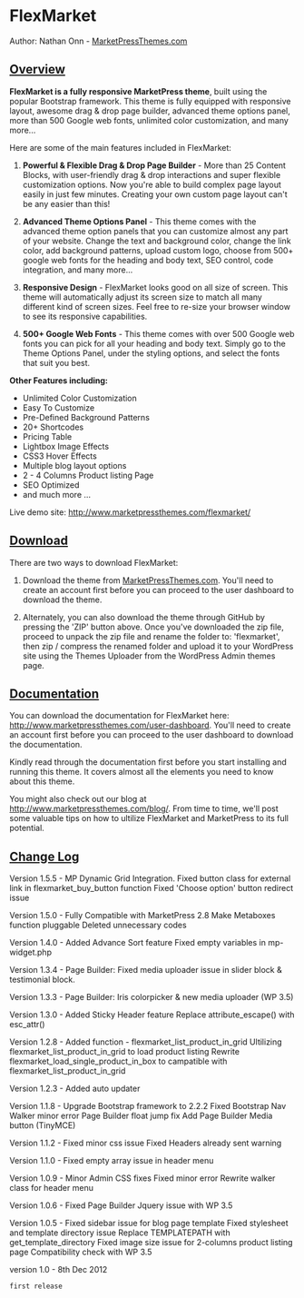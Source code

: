 FlexMarket
==========

Author: Nathan Onn - <a href="http://www.marketpressthemes.com">MarketPressThemes.com</a>

<h2><u>Overview</u></h2>

<b>FlexMarket is a fully responsive MarketPress theme</b>, built using the popular Bootstrap framework. This theme is fully equipped with responsive layout, awesome drag & drop page builder, advanced theme options panel, more than 500 Google web fonts, unlimited color customization, and many more...

Here are some of the main features included in FlexMarket:

1. <b>Powerful & Flexible Drag & Drop Page Builder</b> - More than 25 Content Blocks, with user-friendly drag & drop interactions and super flexible customization options. Now you're able to build complex page layout easily in just few minutes. Creating your own custom page layout can't be any easier than this!

2. <b>Advanced Theme Options Panel</b> - This theme comes with the advanced theme option panels that you can customize almost any part of your website. Change the text and background color, change the link color, add background patterns, upload custom logo, choose from 500+ google web fonts for the heading and body text, SEO control, code integration, and many more...

3. <b>Responsive Design</b> - FlexMarket looks good on all size of screen. This theme will automatically adjust its screen size to match all many different kind of screen sizes. Feel free to re-size your browser window to see its responsive capabilities.

4. <b>500+ Google Web Fonts</b> - This theme comes with over 500 Google web fonts you can pick for all your heading and body text. Simply go to the Theme Options Panel, under the styling options, and select the fonts that suit you best.

<b>Other Features including:</b>
- Unlimited Color Customization
- Easy To Customize
- Pre-Defined Background Patterns
- 20+ Shortcodes
- Pricing Table
- Lightbox Image Effects
- CSS3 Hover Effects
- Multiple blog layout options
- 2 - 4 Columns Product listing Page
- SEO Optimized
- and much more …

Live demo site: http://www.marketpressthemes.com/flexmarket/

<h2><u>Download</u></h2>

There are two ways to download FlexMarket:

1. Download the theme from <a href="http://www.marketpressthemes.com">MarketPressThemes.com</a>. You'll need to create an account first before you can proceed to the user dashboard to download the theme.

2. Alternately, you can also download the theme through GitHub by pressing the 'ZIP' button above. Once you've downloaded the zip file, proceed to unpack the zip file and rename the folder to: 'flexmarket', then zip / compress the renamed folder and upload it to your WordPress site using the Themes Uploader from the WordPress Admin themes page.


<h2><u>Documentation</u></h2>

You can download the documentation for FlexMarket here: <a href="http://www.marketpressthemes.com/user-dashboard/">http://www.marketpressthemes.com/user-dashboard</a>. You'll need to create an account first before you can proceed to the user dashboard to download the documentation.

Kindly read through the documentation first before you start installing and running this theme. It covers almost all the elements you need to know about this theme.

You might also check out our blog at <a href="http://www.marketpressthemes.com/blog/">http://www.marketpressthemes.com/blog/</a>. From time to time, we'll post some valuable tips on how to ultilize FlexMarket and MarketPress to its full potential.


<h2><u>Change Log</u></h2>

Version 1.5.5 -
	MP Dynamic Grid Integration.
	Fixed button class for external link in flexmarket_buy_button function
	Fixed 'Choose option' button redirect issue

Version 1.5.0 - 
	Fully Compatible with MarketPress 2.8
	Make Metaboxes function pluggable
	Deleted unnecessary codes

Version 1.4.0 - 
	Added Advance Sort feature
	Fixed empty variables in mp-widget.php

Version 1.3.4 - 
	Page Builder: Fixed media uploader issue in slider block & testimonial block.

Version 1.3.3 -
	Page Builder: Iris colorpicker & new media uploader (WP 3.5)

Version 1.3.0 - 
	Added Sticky Header feature
	Replace attribute_escape() with esc_attr()

Version 1.2.8  -
	Added function - flexmarket_list_product_in_grid
	Ultilizing flexmarket_list_product_in_grid to load product listing
	Rewrite flexmarket_load_single_product_in_box to campatible with flexmarket_list_product_in_grid

Version 1.2.3 - 
	Added auto updater

Version 1.1.8 - 
	Upgrade Bootstrap framework to 2.2.2
	Fixed Bootstrap Nav Walker minor error
	Page Builder float jump fix
	Add Page Builder Media button (TinyMCE)

Version 1.1.2 - 
	Fixed minor css issue
	Fixed Headers already sent warning

Version 1.1.0 - 
	Fixed empty array issue in header menu 

Version 1.0.9 - 
	Minor Admin CSS fixes
	Fixed minor error
	Rewrite walker class for header menu

Version 1.0.6 -
	Fixed Page Builder Jquery issue with WP 3.5

Version 1.0.5 - 
	Fixed sidebar issue for blog page template
	Fixed stylesheet and template directory issue
	Replace TEMPLATEPATH with get_template_directory
	Fixed image size issue for 2-columns product listing page
	Compatibility check with WP 3.5


version 1.0 - 8th Dec 2012

	first release